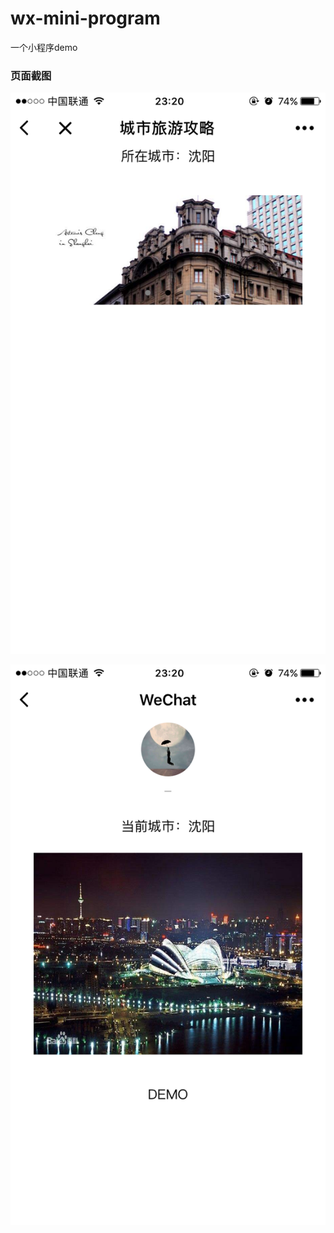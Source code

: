 # wx-mini-program
一个小程序demo

### 页面截图

![picture](https://github.com/gatinul/wx-mini-program/raw/master/Screenshots/screen.png)

![picture](https://github.com/gatinul/wx-mini-program/raw/master/Screenshots/screen1.png)

